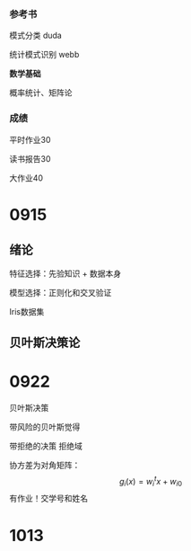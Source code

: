 ### 参考书

模式分类 duda

统计模式识别 webb



**数学基础**

概率统计、矩阵论



### 成绩

平时作业30

读书报告30

大作业40



# 0915

## 绪论

特征选择：先验知识 + 数据本身

模型选择：正则化和交叉验证



Iris数据集



## 贝叶斯决策论



# 0922

贝叶斯决策

带风险的贝叶斯觉得

带拒绝的决策 拒绝域



协方差为对角矩阵：
$$
g_i(x)=w^t_ix+w_{i0}
$$
有作业！交学号和姓名



# 1013

